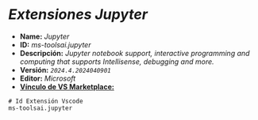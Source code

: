 <!-- Autor: Daniel Benjamin Perez Morales -->
<!-- GitHub: https://github.com/D4nitrix13 -->
<!-- GitLab: https://gitlab.com/D4nitrix13 -->
<!-- Correo electrónico: danielperezdev@proton.me -->

# ***Extensiones Jupyter***

- **Name:** *Jupyter*
- **ID:** *ms-toolsai.jupyter*
- **Descripción:** *Jupyter notebook support, interactive programming and computing that supports Intellisense, debugging and more.*
- **Versión:** *`2024.4.2024040901`*
- **Editor:** *Microsoft*
- **[Vínculo de VS Marketplace:](https://marketplace.visualstudio.com/items?itemName=ms-toolsai.jupyter "https://marketplace.visualstudio.com/items?itemName=ms-toolsai.jupyter")**

```plaintext
# Id Extensión Vscode
ms-toolsai.jupyter
```
